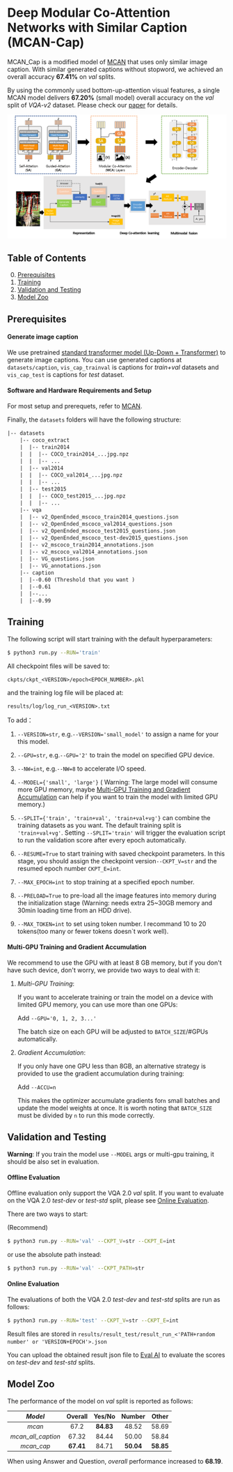 # Deep Modular Co-Attention Networks with Similar Caption (MCAN-Cap)

MCAN_Cap is a modified model of [MCAN](https://github.com/MILVLG/mcan-vqa) that uses only similar image caption. With similar generated captions without stopword, we achieved an overall accuracy **67.41%** on *val* splits. 

By using the commonly used bottom-up-attention visual features, a single MCAN model delivers **67.20%** (small model) overall accuracy on the *val* split of *VQA-v2* dataset. Please check our [paper](http://) for details.

![Overview of MCAN](misc/mcan_cap.png)


## Table of Contents
0. [Prerequisites](#Prerequisites)
0. [Training](#Training)
0. [Validation and Testing](#Validation-and-Testing)
0. [Model Zoo](#Performance)




## Prerequisites
#### Generate image caption
We use pretrained [standard transformer model (Up-Down + Transformer)](https://github.com/yahoo/object_relation_transformer) to generate image captions.
You can use generated captions at `datasets/caption`, `vis_cap_trainval` is captions for *train+val* datasets and `vis_cap_test` is captions for *test* dataset.

#### Software and Hardware Requirements and Setup 
For most setup and prerequets, refer to [MCAN](https://github.com/MILVLG/mcan-vqa).

Finally, the `datasets` folders will have the following structure:

```angular2html
|-- datasets
	|-- coco_extract
	|  |-- train2014
	|  |  |-- COCO_train2014_...jpg.npz
	|  |  |-- ...
	|  |-- val2014
	|  |  |-- COCO_val2014_...jpg.npz
	|  |  |-- ...
	|  |-- test2015
	|  |  |-- COCO_test2015_...jpg.npz
	|  |  |-- ...
	|-- vqa
	|  |-- v2_OpenEnded_mscoco_train2014_questions.json
	|  |-- v2_OpenEnded_mscoco_val2014_questions.json
	|  |-- v2_OpenEnded_mscoco_test2015_questions.json
	|  |-- v2_OpenEnded_mscoco_test-dev2015_questions.json
	|  |-- v2_mscoco_train2014_annotations.json
	|  |-- v2_mscoco_val2014_annotations.json
	|  |-- VG_questions.json
	|  |-- VG_annotations.json
	|-- caption
	|  |--0.60 (Threshold that you want )
	|  |--0.61
	|  |--...
	|  |--0.99

```


## Training

The following script will start training with the default hyperparameters:

```bash
$ python3 run.py --RUN='train'
```
All checkpoint files will be saved to:

```
ckpts/ckpt_<VERSION>/epoch<EPOCH_NUMBER>.pkl
```

and the training log file will be placed at:

```
results/log/log_run_<VERSION>.txt
```

To add：

1. ```--VERSION=str```, e.g.```--VERSION='small_model'``` to assign a name for your this model.

2. ```--GPU=str```, e.g.```--GPU='2'``` to train the model on specified GPU device.

3. ```--NW=int```, e.g.```--NW=8``` to accelerate I/O speed.

4. ```--MODEL={'small', 'large'}```  ( Warning: The large model will consume more GPU memory, maybe [Multi-GPU Training and Gradient Accumulation](#Multi-GPU-Training-and-Gradient-Accumulation) can help if you want to train the model with limited GPU memory.)

5. ```--SPLIT={'train', 'train+val', 'train+val+vg'}``` can combine the training datasets as you want. The default training split is ```'train+val+vg'```.  Setting ```--SPLIT='train'```  will trigger the evaluation script to run the validation score after every epoch automatically.

6. ```--RESUME=True``` to start training with saved checkpoint parameters. In this stage, you should assign the checkpoint version```--CKPT_V=str``` and the resumed epoch number ```CKPT_E=int```.

7. ```--MAX_EPOCH=int``` to stop training at a specified epoch number.

8. ```--PRELOAD=True``` to pre-load all the image features into memory during the initialization stage (Warning: needs extra 25~30GB memory and 30min loading time from an HDD drive).

9. ```--MAX_TOKEN=int``` to set using token number. I recommand 10 to 20 tokens(too many or fewer tokens doesn`t work well).

####  Multi-GPU Training and Gradient Accumulation

We recommend to use the GPU with at least 8 GB memory, but if you don't have such device, don't worry, we provide two ways to deal with it:

1. _Multi-GPU Training_: 

    If you want to accelerate training or train the model on a device with limited GPU memory, you can use more than one GPUs:

	Add ```--GPU='0, 1, 2, 3...'```

    The batch size on each GPU will be adjusted to `BATCH_SIZE`/#GPUs automatically.

2. _Gradient Accumulation_: 

    If you only have one GPU less than 8GB, an alternative strategy is provided to use the gradient accumulation during training:
	
	Add ```--ACCU=n```  
	
    This makes the optimizer accumulate gradients for`n` small batches and update the model weights at once. It is worth noting that  `BATCH_SIZE` must be divided by ```n``` to run this mode correctly. 


## Validation and Testing

**Warning**: If you train the model use ```--MODEL``` args or multi-gpu training, it should be also set in evaluation.


#### Offline Evaluation

Offline evaluation only support the VQA 2.0 *val* split. If you want to evaluate on the VQA 2.0 *test-dev* or *test-std* split, please see [Online Evaluation](#Online-Evaluation).

There are two ways to start:

(Recommend)

```bash
$ python3 run.py --RUN='val' --CKPT_V=str --CKPT_E=int
```

or use the absolute path instead:

```bash
$ python3 run.py --RUN='val' --CKPT_PATH=str
```


#### Online Evaluation

The evaluations of both the VQA 2.0 *test-dev* and *test-std* splits are run as follows:

```bash
$ python3 run.py --RUN='test' --CKPT_V=str --CKPT_E=int
```

Result files are stored in ```results/result_test/result_run_<'PATH+random number' or 'VERSION+EPOCH'>.json```

You can upload the obtained result json file to [Eval AI](https://evalai.cloudcv.org/web/challenges/challenge-page/163/overview) to evaluate the scores on *test-dev* and *test-std* splits.


## Model Zoo
The performance of the model on *val* split is reported as follows:

_Model_ | Overall | Yes/No | Number | Other
:-: | :-: | :-: | :-: | :-:
_mcan_ | 67.2 | **84.83** | 48.52 | 58.69| 
_mcan_all_caption_ | 67.32 | 84.44 | 50.00 | 58.84| 
_mcan_cap_ | **67.41**| 84.71 | **50.04** | **58.85**|

When using Answer and Question, *overall* performance increased to **68.19**.

